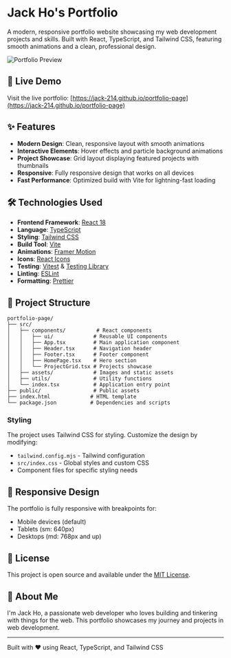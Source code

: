 # Jack Ho's Portfolio

A modern, responsive portfolio website showcasing my web development projects and skills. Built with React, TypeScript, and Tailwind CSS, featuring smooth animations and a clean, professional design.

![Portfolio Preview](https://user-images.githubusercontent.com/16243531/217138979-b854309c-4742-4275-a705-f9fec5158217.jpg)

## 🚀 Live Demo

Visit the live portfolio: [https://jack-214.github.io/portfolio-page](https://jack-214.github.io/portfolio-page)

## ✨ Features

- **Modern Design**: Clean, responsive layout with smooth animations
- **Interactive Elements**: Hover effects and particle background animations
- **Project Showcase**: Grid layout displaying featured projects with thumbnails
- **Responsive**: Fully responsive design that works on all devices
- **Fast Performance**: Optimized build with Vite for lightning-fast loading

## 🛠️ Technologies Used

- **Frontend Framework**: [React 18](https://reactjs.org)
- **Language**: [TypeScript](https://www.typescriptlang.org)
- **Styling**: [Tailwind CSS](https://tailwindcss.com)
- **Build Tool**: [Vite](https://vitejs.dev)
- **Animations**: [Framer Motion](https://motion.dev)
- **Icons**: [React Icons](https://react-icons.github.io/react-icons)
- **Testing**: [Vitest](https://vitest.dev) & [Testing Library](https://testing-library.com)
- **Linting**: [ESLint](https://eslint.org)
- **Formatting**: [Prettier](https://prettier.io)

## 📁 Project Structure

```
portfolio-page/
├── src/
│   ├── components/          # React components
│   │   ├── ui/             # Reusable UI components
│   │   ├── App.tsx         # Main application component
│   │   ├── Header.tsx      # Navigation header
│   │   ├── Footer.tsx      # Footer component
│   │   ├── HomePage.tsx    # Hero section
│   │   └── ProjectGrid.tsx # Projects showcase
│   ├── assets/             # Images and static assets
│   ├── utils/              # Utility functions
│   └── index.tsx           # Application entry point
├── public/                 # Public assets
├── index.html             # HTML template
└── package.json           # Dependencies and scripts
```

### Styling

The project uses Tailwind CSS for styling. Customize the design by modifying:

- `tailwind.config.mjs` - Tailwind configuration
- `src/index.css` - Global styles and custom CSS
- Component files for specific styling needs

## 📱 Responsive Design

The portfolio is fully responsive with breakpoints for:

- Mobile devices (default)
- Tablets (sm: 640px)
- Desktops (md: 768px and up)

## 📄 License

This project is open source and available under the [MIT License](LICENSE).

## 👤 About Me

I'm Jack Ho, a passionate web developer who loves building and tinkering with things for the web. This portfolio showcases my journey and projects in web development.

---

Built with ❤️ using React, TypeScript, and Tailwind CSS
